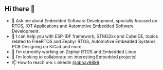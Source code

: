 ## Hi there 👋



- 💬 Ask me about Embedded Software Development, specially focused on RTOS, IOT Applications and Automotive Embedded Software Development.
- 🤔 I can help you with ESP-IDF framework, STM32xx and CubeIDE, topics related to FreeRTOS and Zephyr RTOS, Automotive Embedded Systems, PCB Designing on KiCad and more.
- 🌱 I’m currently working on Zephyr RTOS and Embedded Linux
- 👯 I’m looking to collaborate on interesting Embedded projects!
- 📫 How to reach me: LinkedIn [@abhay9899](linkedin.com/in/abhay9899) 

